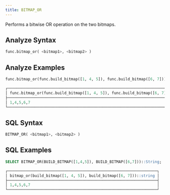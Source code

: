 ```yaml
---
title: BITMAP_OR
---
```


Performs a bitwise OR operation on the two bitmaps.

## Analyze Syntax

```python
func.bitmap_or( <bitmap1>, <bitmap2> )
```

## Analyze Examples

```python
func.bitmap_or(func.build_bitmap([1, 4, 5]), func.build_bitmap([6, 7]))

┌─────────────────────────────────────────────────────────────────────────┐
│ func.bitmap_or(func.build_bitmap([1, 4, 5]), func.build_bitmap([6, 7])) │
├─────────────────────────────────────────────────────────────────────────┤
│ 1,4,5,6,7                                                               │
└─────────────────────────────────────────────────────────────────────────┘
```

## SQL Syntax

```sql
BITMAP_OR( <bitmap1>, <bitmap2> )
```

## SQL Examples

```sql
SELECT BITMAP_OR(BUILD_BITMAP([1,4,5]), BUILD_BITMAP([6,7]))::String;

┌──────────────────────────────────────────────────────────────────┐
│ bitmap_or(build_bitmap([1, 4, 5]), build_bitmap([6, 7]))::string │
├──────────────────────────────────────────────────────────────────┤
│ 1,4,5,6,7                                                        │
└──────────────────────────────────────────────────────────────────┘
```